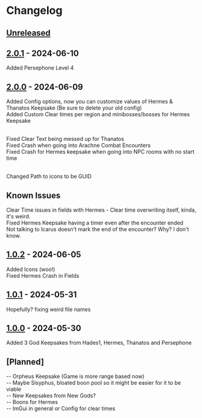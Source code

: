 # Changelog

## [Unreleased]

## [2.0.1] - 2024-06-10

Added Persephone Level 4

## [2.0.0] - 2024-06-09

Added Config options, now you can customize values of Hermes & Thanatos Keepsake (Be sure to delete your old config) <br>
Added Custom Clear times per region and minibosses/bosses for Hermes Keepsake <br><br>

Fixed Clear Text being messed up for Thanatos <br>
Fixed Crash when going into Arachne Combat Encounters <br>
Fixed Crash for Hermes keepsake when going into NPC rooms with no start time <br><br>

Changed Path to icons to be GUID

## Known Issues

Clear Time issues in fields with Hermes - Clear time overwriting itself, kinda, it's weird. <br>
Fixed Hermes Keepsake having a timer even after the encounter ended <br>
Not talking to Icarus doesn't mark the end of the encounter? Why? I don't know.

## [1.0.2] - 2024-06-05

Added Icons (woo!) <br>
Fixed Hermes Crash in Fields

## [1.0.1] - 2024-05-31

Hopefully? fixing weird file names

## [1.0.0] - 2024-05-30

Added 3 God Keepsakes from Hades1, Hermes, Thanatos and Persephone

## [Planned]

\-- Orpheus Keepsake (Game is more range based now) <br>
\-- Maybe Sisyphus, bloated boon pool so it might be easier for it to be viable <br>
\-- New Keepsakes from New Gods? <br>
\-- Boons for Hermes <br>
\-- ImGui in general or Config for clear times 

[unreleased]: https://github.com/zanncdwbl/zannc-KeepsakePort/compare/2.0.1...HEAD
[2.0.1]: https://github.com/zanncdwbl/zannc-KeepsakePort/compare/2.0.0...2.0.1
[2.0.0]: https://github.com/zanncdwbl/zannc-KeepsakePort/compare/1.0.2...2.0.0
[1.0.2]: https://github.com/zanncdwbl/zannc-KeepsakePort/compare/1.0.1...1.0.2
[1.0.1]: https://github.com/zanncdwbl/zannc-KeepsakePort/compare/1.0.0...1.0.1
[1.0.0]: https://github.com/zanncdwbl/zannc-KeepsakePort/compare/47ff815ce35f32d72c7f6ad86bbc90547c5aea28...1.0.0
